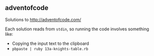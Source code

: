 ## adventofcode

Solutions to http://adventofcode.com/

Each solution reads from `stdin`, so running the code involves something like:

* Copying the input text to the clipboard
* `pbpaste | ruby 13a-knights-table.rb`
